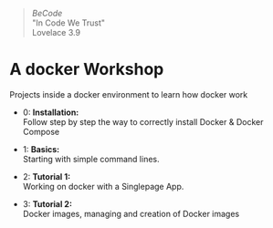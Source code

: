 > *BeCode* <br/>
"In Code We Trust" <br/>
Lovelace 3.9 <br/>

# A docker Workshop
Projects inside a docker environment to learn how docker work


- 0: __Installation:__    
    Follow step by step the way to correctly install Docker & Docker Compose

- 1: __Basics:__    
    Starting with simple command lines.

- 2: __Tutorial 1:__    
    Working on docker with a Singlepage App.

- 3: __Tutorial 2:__    
    Docker images, managing and creation of Docker images
